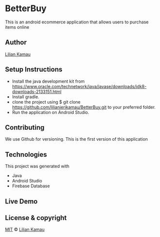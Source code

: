 # BetterBuy
This is an android ecommerce application that allows users to purchase items online



## Author
[Lilian Kamau](https://github.com/lilianjerikamau/lilianjerikamau.github.io)

## Setup Instructions
* Install the java development kit from https://www.oracle.com/technetwork/java/javase/downloads/jdk8-downloads-2133151.html
* Install gradle.
* clone the project using $ git clone https://github.com/lilianjerikamau/BetterBuy.git to your preferred folder.
* Run the application on Android Studio.


## Contributing

We use Github for versioning. This is the first version of this application

## Technologies

This project was generated with
* Java 
* Android Studio
* Firebase Database

## Live Demo


## License & copyright

[MIT](https://choosealicense.com/licenses/mit/) © [Lilian Kamau](https://github.com/lilianjerikamau/lilianjerikamau.github.io)

